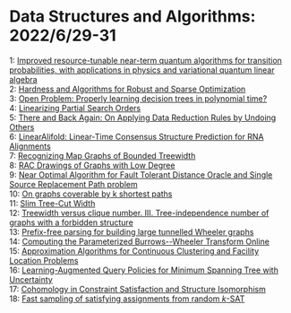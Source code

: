 # Data Structures and Algorithms: 2022/6/29-31  
1: [Improved resource-tunable near-term quantum algorithms for transition  probabilities, with applications in physics and variational quantum linear  algebra](https://doi.org/10.48550/arXiv.2206.14213)  
2: [Hardness and Algorithms for Robust and Sparse Optimization](https://doi.org/10.48550/arXiv.2206.14354)  
3: [Open Problem: Properly learning decision trees in polynomial time?](https://doi.org/10.48550/arXiv.2206.14431)  
4: [Linearizing Partial Search Orders](https://doi.org/10.48550/arXiv.2206.14556)  
5: [There and Back Again: On Applying Data Reduction Rules by Undoing Others](https://doi.org/10.48550/arXiv.2206.14698)  
6: [LinearAlifold: Linear-Time Consensus Structure Prediction for RNA  Alignments](https://doi.org/10.48550/arXiv.2206.14794)  
7: [Recognizing Map Graphs of Bounded Treewidth](https://doi.org/10.48550/arXiv.2206.14898)  
8: [RAC Drawings of Graphs with Low Degree](https://doi.org/10.48550/arXiv.2206.14909)  
9: [Near Optimal Algorithm for Fault Tolerant Distance Oracle and Single  Source Replacement Path problem](https://doi.org/10.48550/arXiv.2206.15016)  
10: [On graphs coverable by k shortest paths](https://doi.org/10.48550/arXiv.2206.15088)  
11: [Slim Tree-Cut Width](https://doi.org/10.48550/arXiv.2206.15091)  
12: [Treewidth versus clique number. III. Tree-independence number of graphs  with a forbidden structure](https://doi.org/10.48550/arXiv.2206.15092)  
13: [Prefix-free parsing for building large tunnelled Wheeler graphs](https://doi.org/10.48550/arXiv.2206.15097)  
14: [Computing the Parameterized Burrows--Wheeler Transform Online](https://doi.org/10.48550/arXiv.2206.15100)  
15: [Approximation Algorithms for Continuous Clustering and Facility Location  Problems](https://doi.org/10.48550/arXiv.2206.15105)  
16: [Learning-Augmented Query Policies for Minimum Spanning Tree with  Uncertainty](https://doi.org/10.48550/arXiv.2206.15201)  
17: [Cohomology in Constraint Satisfaction and Structure Isomorphism](https://doi.org/10.48550/arXiv.2206.15253)  
18: [Fast sampling of satisfying assignments from random $k$-SAT](https://doi.org/10.48550/arXiv.2206.15308)  
